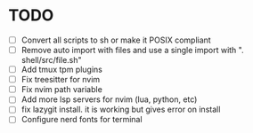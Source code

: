 
# TODO

- [ ] Convert all scripts to sh or make it POSIX compliant
- [ ] Remove auto import with files and use a single import with ". shell/src/file.sh"
- [ ] Add tmux tpm plugins
- [ ] Fix treesitter for nvim
- [ ] Fix nvim path variable
- [ ] Add more lsp servers for nvim (lua, python, etc)
- [ ] fix lazygit install. it is working but gives error on install
- [ ] Configure nerd fonts for terminal